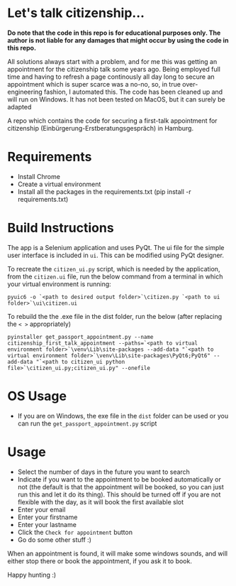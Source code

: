 # Let's talk citizenship...

<strong>Do note that the code in this repo is for educational purposes only. The author is not liable for any damages that might occur by using the code in this repo.</strong>

All solutions always start with a problem, and for me this was getting an appointment for the citizenship talk some years ago. Being employed full time and having to refresh a page continously all day long to secure an appointment which is super scarce was a no-no, so, in true over-engineering fashion, I automated this. The code has been cleaned up and will run on Windows. It has not been tested on MacOS, but it can surely be adapted

A repo which contains the code for securing a first-talk appointment for citizenship (Einbürgerung-Erstberatungsgespräch) in Hamburg.

# Requirements

- Install Chrome
- Create a virtual environment
- Install all the packages in the requirements.txt (pip install -r requirements.txt)

# Build Instructions
The app is a Selenium application and uses PyQt. The ui file for the simple user interface is included in `ui`. This can be modified using PyQt designer.

To recreate the `citizen_ui.py` script, which is needed by the application, from the `citizen.ui` file, run the below command from a terminal in which your virtual environment is running:

    pyuic6 -o `<path to desired output folder>`\citizen.py `<path to ui folder>`\ui\citizen.ui


To rebuild the the .exe file in the dist folder, run the below (after replacing the `< >` appropriately)

    pyinstaller get_passport_appointment.py --name citizenship_first_talk_appointment --paths=`<path to virtual environment folder>`\venv\Lib\site-packages --add-data "`<path to virtual environment folder>`\venv\Lib\site-packages\PyQt6;PyQt6" --add-data "`<path to citizen_ui python file>`\citizen_ui.py;citizen_ui.py" --onefile

# OS Usage
- If you are on Windows, the exe file in the `dist` folder can be used or you can run the `get_passport_appointment.py` script

# Usage
- Select the number of days in the future you want to search
- Indicate if you want to the appointment to be booked automatically or not (the default is that the appointment will be booked, so you can just run this and let it do its thing). This should be turned off if you are not flexible with the day, as it will book the first available slot
- Enter your email
- Enter your firstname
- Enter your lastname
- Click the `Check for appointment` button
- Go do some other stuff :)

When an appointment is found, it will make some windows sounds, and will either stop there or book the appointment, if you ask it to book.

Happy hunting :)


